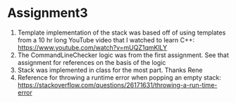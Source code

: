 # Assignment3

1. Template implementation of the stack was based off of using templates from a 10 hr long YouTube video that I watched to learn C++: https://www.youtube.com/watch?v=mUQZ1qmKlLY
2. The CommandLineChecker logic was from the first assignment. See that assignment for references on the basis of the logic
3. Stack was implemented in class for the most part. Thanks Rene
4. Reference for throwing a runtime error when popping an empty stack: https://stackoverflow.com/questions/26171631/throwing-a-run-time-error
